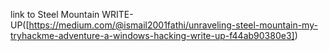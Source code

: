 link to Steel Mountain WRITE-UP([https://medium.com/@ismail2001fathi/unraveling-steel-mountain-my-tryhackme-adventure-a-windows-hacking-write-up-f44ab90380e3])
